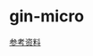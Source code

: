 # gin-micro 

[参考资料](https://medium.com/@akbarkusumanegaralth/golang-create-simple-microservices-with-micro-and-gin-e38f3e61d475)